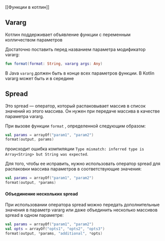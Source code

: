 [[Функции в котлин]]

## Vararg

Котлин поддерживает объявление функции с переменным колличеством параметров 

Достаточно поставить перед названием параметра модификатор vararg:
``` Kotlin 
fun format(format: String, vararg args: Any)
```

В Java `vararg` должен быть в конце всех параметров функции.
В Kotlin vararg может быть и в середине 

## Spread

Это spread — оператор, который распаковывает массив в список значений из этого массива. Он нужен при передаче массива в качестве параметра vararg.

При вызове функции `format` , определенной следующим образом:

```Kotlin
val params = arrayOf("param1", "param2")  
format(output, params)
```

происходит ошибка компиляции `Type mismatch: inferred type is Array<String> but String was expected`.

Для того, чтобы ее исправить, нужно использовать оператор spread для распаковки массива параметров в соответствующие значения: 

```Kotlin
val params = arrayOf("param1", "param2")   
format(output, *params)
```


#### Объединение нескольких spread

При использовании оператора spread можно передать дополнительные значения в параметр vararg или даже объединить несколько массивов spread в одном параметре:

```Kotlin
val params = arrayOf("param1", "param2")  
val opts = arrayOf("opts1", "opts2", "opts3")  
format(output, *params, "additional", *opts)
```
